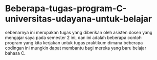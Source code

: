 # Beberapa-tugas-program-C-universitas-udayana-untuk-belajar
sebenarnya ini merupakan tugas yang diberikan oleh asisten dosen yang mengajar saya pada semester 2 ini, dan ini adalah beberapa contoh program yang kita kerjakan untuk tugas praktikum dimana beberapa codingan ini mungkin dapat membantu bagi mereka yang baru belajar bahasa C.
